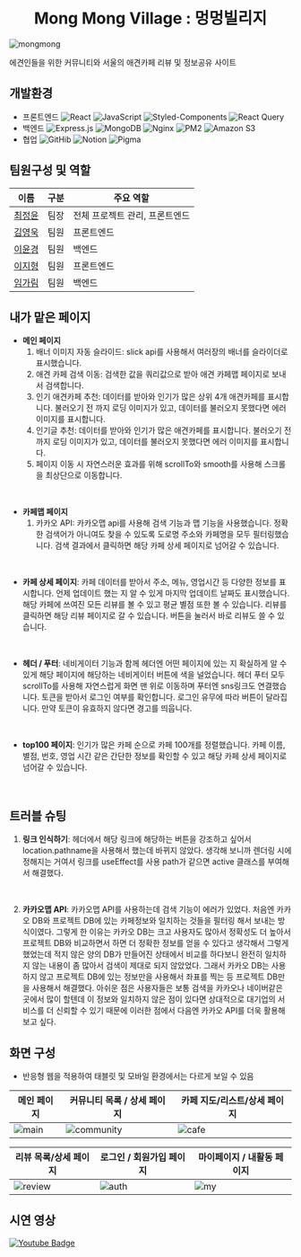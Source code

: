 <div align="center">
  <h1>Mong Mong Village : 멍멍빌리지</h1>
</div>

![mongmong](https://github.com/elice-final-team6/MongMongVillage-FE/assets/33516975/42de15ba-cd42-441d-9bd7-632f2b9570da)

에견인들을 위한 커뮤니티와 서울의 애견카페 리뷰 및 정보공유 사이트<br/>

## 개발환경
- 프론트엔드 
![React](https://img.shields.io/badge/-React-61DAFB?style=flat-square&logo=React&logoColor=white) <img src="https://img.shields.io/badge/-JavaScript-F7DF1E?style=flat-square&logo=javascript&logoColor=black" alt="JavaScript"/> <img src="https://img.shields.io/badge/-styled_components-DB7093?style=flat-square&logo=styled-components&logoColor=white" alt="Styled-Components"/> <img src="https://img.shields.io/badge/-React_Query-FF4154?style=flat-square&logo=react-query&logoColor=white" alt="React Query"/>
- 백엔드
<img src="https://img.shields.io/badge/-Express.js-000000?style=flat-square&logo=express&logoColor=white" alt="Express.js"/> <img src="https://img.shields.io/badge/-MongoDB-47A248?style=flat-square&logo=mongodb&logoColor=white" alt="MongoDB"/> <img src="https://img.shields.io/badge/-Nginx-009639?style=flat-square&logo=nginx&logoColor=white" alt="Nginx"/> <img src="https://img.shields.io/badge/-PM2-2B037A?style=flat-square&logo=pm2&logoColor=white" alt="PM2"/> <img src="https://img.shields.io/badge/-Amazon_S3-569A31?style=flat-square&logo=amazon-s3&logoColor=white" alt="Amazon S3"/>
- 협업 
![GitHib](https://img.shields.io/badge/-GitHub-181717?style=flat-square&logo=GitHub&logoColor=white) ![Notion](https://img.shields.io/badge/-Notion-black?style=flat-square&logo=Notion&logoColor=white) ![Pigma](https://img.shields.io/badge/-Figma-F24E1E?style=flat-square&logo=Figma&logoColor=white)


## 팀원구성 및 역할
| 이름   | 구분              | 주요 역할     |
|--------|------------------|----------|
| [최정윤](https://github.com/cjy00n) | 팀장             | 전체 프로젝트 관리, 프론트엔드 |
| [김영욱](https://github.com/yeonguk0201) | 팀원    | 프론트엔드  |
| [이윤경](https://github.com/ktoo23) | 팀원           | 백엔드  |
| [이지형](https://github.com/j-h-711) | 팀원  |  프론트엔드        |
| [임가림](https://github.com/galimii) | 팀원  |  백엔드        |

## 내가 맡은 페이지 
- **메인 페이지**
  1. 배너 이미지 자동 슬라이드: slick api를 사용해서 여러장의 배너를 슬라이더로 표시했습니다.
  2. 애견 카페 검색 이동: 검색한 값을 쿼리값으로 받아 애견 카페맵 페이지로 보내서 검색합니다. 
  3. 인기 애견카페 추천: 데이터를 받아와 인기가 많은 상위 4개 애견카페를 표시합니다. 불러오기 전 까지 로딩 이미지가 있고, 데이터를 불러오지 못했다면 에러 이미지를 표시합니다. 
  4. 인기글 추천: 데이터를 받아와 인기가 많은 애견카페를 표시합니다. 불러오기 전 까지 로딩 이미지가 있고, 데이터를 불러오지 못했다면 에러 이미지를 표시합니다.
  5. 페이지 이동 시 자연스러운 효과를 위해 scrollTo와 smooth를 사용해 스크롤을 최상단으로 이동합니다.

<br>
     
- **카페맵 페이지**
  1. 카카오 API: 카카오맵 api를 사용해 검색 기능과 맵 기능을 사용했습니다. 정확한 검색어가 아니여도 찾을 수 있도록 도로명 주소와 카페명을 모두 필터링했습니다. 검색 결과에서 클릭하면 해당 카페 상세 페이지로 넘어갈 수 있습니다.
     
<br>
    
- **카페 상세 페이지**: 카페 데이터를 받아서 주소, 메뉴, 영업시간 등 다양한 정보를 표시합니다. 언제 업데이트 했는 지 알 수 있게 마지막 업데이트 날짜도 표시했습니다. 해당 카페에 쓰여진 모든 리뷰를 볼 수 있고 평균 별점 또한 볼 수 있습니다. 리뷰를 클릭하면 해당 리뷰 페이지로 갈 수 있습니다. 버튼을 눌러서 바로 리뷰도 쓸 수 있습니다.
  
<br>
    
- **헤더 / 푸터**: 네비게이터 기능과 함께 헤더엔 어떤 페이지에 있는 지 확실하게 알 수 있게 해당 페이지에 해당하는 네비게이터 버튼에 색을 널었습니다. 헤더 푸터 모두 scrollTo를 사용해 자연스럽게 화면 맨 위로 이동하며 푸터엔 sns링크도 연결했습니다. 토큰을 받아서 로그인 여부를 확인합니다. 로그인 유무에 따라 버튼이 달라집니다. 만약 토큰이 유효하지 않다면 경고를 띄웁니다.
  
<br>
    
- **top100 페이지**: 인기가 많은 카페 순으로 카페 100개를 정렬했습니다. 카페 이름, 별점, 번호, 영업 시간 같은 간단한 정보를 확인할 수 있고 해당 카페 상세 페이지로 넘어갈 수 있습니다.
   
<br>
    

## 트러블 슈팅
1. **링크 인식하기**: 헤더에서 해당 링크에 해당하는 버튼을 강조하고 싶어서 location.pathname을 사용해서 했는데 바뀌지 않았다. 생각해 보니까 렌더링 시에 정해지는 거여서 링크를 useEffect를 사용 path가 같으면 active 클래스를 부여해서 해결했다.
     
<br>
    
2. **카카오맵 API**: 카카오맵 API를 사용하는데 검색 기능이 에러가 있었다. 처음엔 카카오 DB와 프로젝트 DB에 있는 카페정보와 일치하는 것들을 필터링 해서 보내는 방식이였다. 그렇게 한 이유는 카카오 DB는 크고 사용자도 많아서 정확성도 더 높아서 프로젝트 DB와 비교하면서 하면 더 정확한 정보를 얻을 수 있다고 생각해서 그렇게 했었는데 적지 않은 양의 DB가 만들어진 상태에서 비교를 하다보니 완전히 일치하지 않는 내용이 좀 많아서 검색이 제대로 되지 않았었다. 그래서 카카오 DB는 사용하지 않고 프로젝트 DB에 있는 정보만을 사용해서 좌표를 찍는 등 프로젝트 DB만을 사용해서 해결했다. 아쉬운 점은 사용자들은 보통 검색을 카카오나 네이버같은 곳에서 많이 할텐데 이 정보와 일치하지 않은 점이 있다면 상대적으로 대기업의 서비스를 더 신뢰할 수 있기 때문에 이러한 점에서 다음엔 카카오 API를 더욱 활용해 보고 싶다.
 

## 화면 구성 
- 반응형 웹을 적용하여 태블릿 및 모바일 환경에서는 다르게 보일 수 있음

| 메인 페이지                           | **커뮤니티** 목록 / 상세 페이지                         | **카페** 지도/리스트/상세 페이지                         |
|---------------------------------------|------------------------------------------|------------------------------------------|
|![main](https://github.com/elice-final-team6/.github/assets/33516975/5f487377-36c1-4e74-8102-d5309017b069)| ![community](https://github.com/elice-final-team6/.github/assets/33516975/0aaadb95-6e83-4f67-9897-2cfa073a4ae3)| ![cafe](https://github.com/elice-final-team6/.github/assets/33516975/2ee0ad84-6c8f-498e-a1e6-e3b02a63946b)|

|**리뷰** 목록/상세 페이지                           | 로그인 / 회원가입 페이지                         | 마이페이지 / 내활동 페이지                         |
|---------------------------------------|------------------------------------------|------------------------------------------|
|![review](https://github.com/elice-final-team6/.github/assets/33516975/8c553cd9-1e2a-4050-9bc8-d66a59b0e413)| ![auth](https://github.com/elice-final-team6/.github/assets/33516975/da6148da-27c9-41af-847a-834e987b576b)| ![my](https://github.com/elice-final-team6/.github/assets/33516975/3fb83397-810e-4cfd-825e-71b164e14a5b)|

## 시연 영상 
[![Youtube Badge](https://img.shields.io/badge/Youtube-ff0000?style=flat-square&logo=youtube&link=https://www.youtube.com/c/kyleschool)](https://youtu.be/3BLg_u27zXw)

